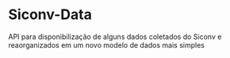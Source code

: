 # Siconv-Data
API para disponibilização de alguns dados coletados do Siconv e reaorganizados em um novo modelo de dados mais simples
